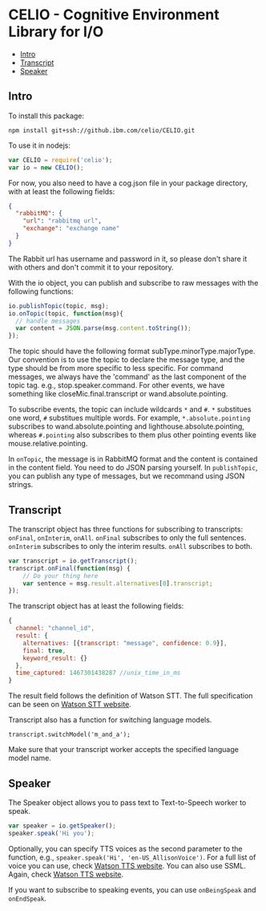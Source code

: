 # CELIO - Cognitive Environment Library for I/O
<!-- TOC depthFrom:2 depthTo:6 insertAnchor:false orderedList:false updateOnSave:true withLinks:true -->

- [Intro](#intro)
- [Transcript](#transcript)
- [Speaker](#speaker)

<!-- /TOC -->

## Intro
To install this package:
```
npm install git+ssh://github.ibm.com/celio/CELIO.git
```

To use it in nodejs:
```javascript
var CELIO = require('celio');
var io = new CELIO();
```

For now, you also need to have a cog.json file in your package directory, with at least the following fields:
```json
{
  "rabbitMQ": {
    "url": "rabbitmq url",
    "exchange": "exchange name"
  }
}
```
The Rabbit url has username and password in it, so please don't share it with others and don't commit it to your repository.

With the io object, you can publish and subscribe to raw messages with the following functions:
```javascript
io.publishTopic(topic, msg);
io.onTopic(topic, function(msg){
  // handle messages
  var content = JSON.parse(msg.content.toString());
});
```
The topic should have the following format subType.minorType.majorType.
Our convention is to use the topic to declare the message type, and the type should be from more specific to less specific.
For command messages, we always have the 'command' as the last component of the topic tag. e.g., stop.speaker.command.
For other events, we have something like closeMic.final.transcript or wand.absolute.pointing.

To subscribe events, the topic can include wildcards `*` and `#`. `*` substitues one word, `#` substitues multiple words.
For example, `*.absolute.pointing` subscribes to wand.absolute.pointing and lighthouse.absolute.pointing, whereas `#.pointing` also subscribes to them plus other pointing events like mouse.relative.pointing.

In `onTopic`, the message is in RabbitMQ format and the content is contained in the content field. You need to do JSON parsing yourself.
In `publishTopic`, you can publish any type of messages, but we recommand using JSON strings.

## Transcript
The transcript object has three functions for subscribing to transcripts: `onFinal`, `onInterim`, `onAll`.
`onFinal` subscribes to only the full sentences.
`onInterim` subscribes to only the interim results.
`onAll` subscribes to both.
```javascript
var transcript = io.getTranscript();
transcript.onFinal(function(msg) {
    // Do your thing here
    var sentence = msg.result.alternatives[0].transcript;
});
```
The transcript object has at least the following fields:
```javascript
{
  channel: "channel_id",
  result: {
    alternatives: [{transcript: "message", confidence: 0.9}],
    final: true,
    keyword_result: {}
  },
  time_captured: 1467301438287 //unix_time_in_ms
}
```
The result field follows the definition of Watson STT.
The full specification can be seen on [Watson STT website](http://www.ibm.com/smarterplanet/us/en/ibmwatson/developercloud/doc/speech-to-text/output.shtml).

Transcript also has a function for switching language models.
```
transcript.switchModel('m_and_a');
``` 
Make sure that your transcript worker accepts the specified language model name.

## Speaker
The Speaker object allows you to pass text to Text-to-Speech worker to speak.
```javascript
var speaker = io.getSpeaker();
speaker.speak('Hi you');
```
Optionally, you can specify TTS voices as the second parameter to the function, e.g., `speaker.speak('Hi', 'en-US_AllisonVoice')`.
For a full list of voice you can use, check [Watson TTS website](http://www.ibm.com/watson/developercloud/doc/text-to-speech/http.shtml#voices).
You can also use SSML. Again, check [Watson TTS website](http://www.ibm.com/watson/developercloud/doc/text-to-speech/http.shtml#input).

If you want to subscribe to speaking events, you can use `onBeingSpeak` and `onEndSpeak`.